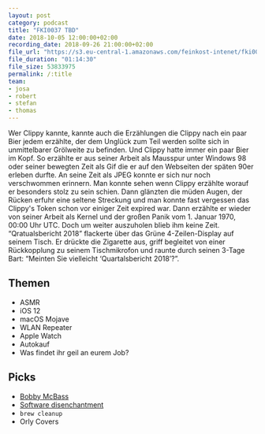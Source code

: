 ```yaml
---
layout: post
category: podcast
title: "FKI0037 TBD"
date: 2018-10-05 12:00:00+02:00
recording_date: 2018-09-26 21:00:00+02:00
file_url: "https://s3.eu-central-1.amazonaws.com/feinkost-intenet/fki0037.mp3"
file_duration: "01:14:30"
file_size: 53833975
permalink: /:title
team:
- josa
- robert
- stefan
- thomas
---
```


Wer Clippy kannte, kannte auch die Erzählungen die Clippy nach ein paar Bier jedem erzählte, der dem Unglück zum Teil werden sollte sich in unmittelbarer Grölweite zu befinden. Und Clippy hatte immer ein paar Bier im Kopf. So erzählte er aus seiner Arbeit als Mausspur unter Windows 98 oder seiner bewegten Zeit als Gif die er auf den Webseiten der späten 90er erleben durfte. An seine Zeit als JPEG konnte er sich nur noch verschwommen erinnern. Man konnte sehen wenn Clippy erzählte worauf er besonders stolz zu sein schien. Dann glänzten die müden Augen, der Rücken erfuhr eine seltene Streckung und man konnte fast vergessen das Clippy's Token schon vor einiger Zeit expired war. Dann erzählte er wieder von seiner Arbeit als Kernel und der großen Panik vom 1. Januar 1970, 00:00 Uhr UTC. Doch um weiter auszuholen blieb ihm keine Zeit. “Qratualsbericht 2018” flackerte über das Grüne 4-Zeilen-Display auf seinem Tisch. Er drückte die Zigarette aus, griff begleitet von einer Rückkopplung zu seinem Tischmikrofon und raunte durch seinen 3-Tage Bart: “Meinten Sie vielleicht ‘Quartalsbericht 2018’?”.

## Themen

- ASMR
- iOS 12
- macOS Mojave
- WLAN Repeater
- Apple Watch
- Autokauf
- Was findet ihr geil an eurem Job?

## Picks
  - [Bobby McBass](https://soundcloud.com/bobby-mcbass)
  - [Software disenchantment](http://tonsky.me/blog/disenchantment/)
  - `brew cleanup`
  - Orly Covers

